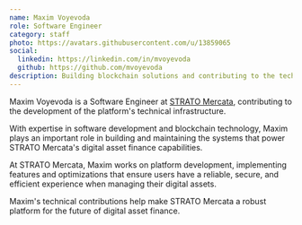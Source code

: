 ```yaml
---
name: Maxim Voyevoda
role: Software Engineer
category: staff
photo: https://avatars.githubusercontent.com/u/13859065
social:
  linkedin: https://linkedin.com/in/mvoyevoda
  github: https://github.com/mvoyevoda
description: Building blockchain solutions and contributing to the technical infrastructure of the digital asset platform.
---
```


Maxim Voyevoda is a Software Engineer at [STRATO Mercata](https://stratomercata.com), contributing to the development of the platform's technical infrastructure.

With expertise in software development and blockchain technology, Maxim plays an important role in building and maintaining the systems that power STRATO Mercata's digital asset finance capabilities.

At STRATO Mercata, Maxim works on platform development, implementing features and optimizations that ensure users have a reliable, secure, and efficient experience when managing their digital assets.

Maxim's technical contributions help make STRATO Mercata a robust platform for the future of digital asset finance.
